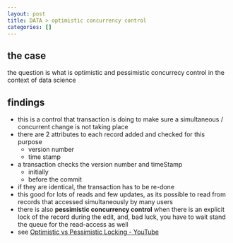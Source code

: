 ```yaml
---
layout: post
title: DATA > optimistic concurrency control
categories: []
---
```

## the case	
the question is what is optimistic and pessimistic concurrecy control in the context of data science 

## findings
* this is a control that transaction is doing to make sure a simultaneous / concurrent change is not taking place
* there are 2 attributes to each record added and checked for this purpose
    * version number
    * time stamp
* a transaction checks the version number and timeStamp 
    * initially
    * before the commit
* if they are identical, the transaction has to be re-done
* this good for lots of reads and few updates, as its possible to read from records that accessed simultaneously by many users
* there is also **pessimistic concurrency control** when there is an explicit lock of the record during the edit, and, bad luck, you have to wait stand the queue for the read-access as well 
* see [Optimistic vs Pessimistic Locking - YouTube](https://www.youtube.com/watch?v=VxGKvqHhU5c)
